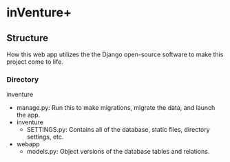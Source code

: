 # inVenture+

## Structure

How this web app utilizes the the Django open-source software to make this project come to life. 

### Directory

inventure
- manage.py: Run this to make migrations, migrate the data, and launch the app. 
- inventure
  - SETTINGS.py: Contains all of the database, static files, directory settings, etc. 
- webapp
  - models.py: Object versions of the database tables and relations. 

